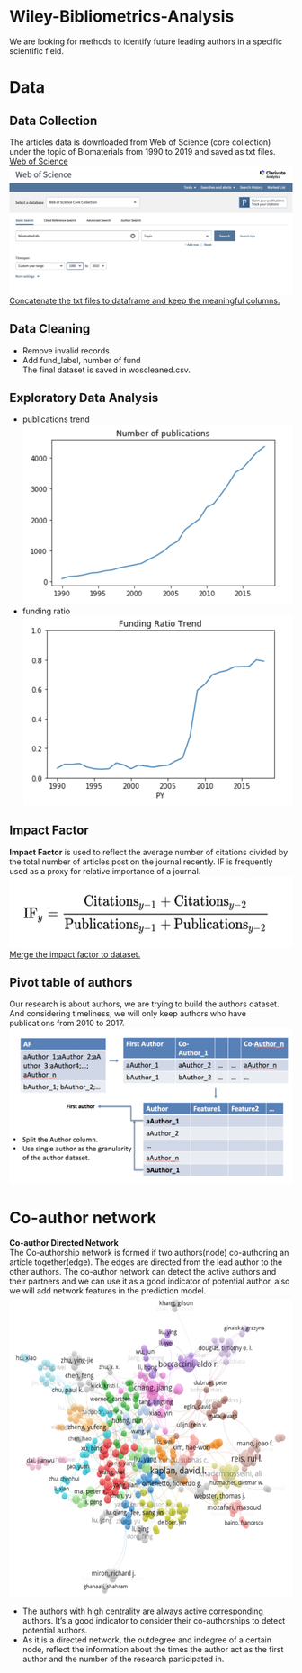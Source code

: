# Wiley-Bibliometrics-Analysis
We are looking for methods to identify future leading authors in a specific scientific field.
# Data 
## Data Collection
The articles data is downloaded from Web of Science (core collection) under the topic of Biomaterials from 1990 to 2019 and saved as txt files.
[Web of Science](https://clarivate.com/products/web-of-science/)
![alt text](https://github.com/christine62/Wiley-Bibliometrics-Analysis/blob/master/image/web%20of%20science.png?raw=true)
[Concatenate the txt files to dataframe and keep the meaningful columns.](https://github.com/christine62/Wiley-Bibliometrics-Analysis/blob/master/code/concatwos.ipynb)
## Data Cleaning
- Remove invalid records.   
- Add fund_label, number of fund  
The final dataset is saved in woscleaned.csv.
## Exploratory Data Analysis
- publications trend
![alt text](https://github.com/christine62/Wiley-Bibliometrics-Analysis/blob/master/image/number%20of%20publications.png?raw=true)  
- funding ratio  
![alt text](https://github.com/christine62/Wiley-Bibliometrics-Analysis/blob/master/image/funding%20ratio.png?raw=true)
## Impact Factor
**Impact Factor** is used to reflect the average number of citations divided by the total number of articles post on the journal recently. IF is frequently used as a proxy for relative importance of a journal. 
![alt text](https://github.com/christine62/Wiley-Bibliometrics-Analysis/blob/master/image/if.png?raw=true)   
[Merge the impact factor to dataset.](https://github.com/christine62/Wiley-Bibliometrics-Analysis/blob/master/code/merge%20impact%20factor.ipynb)
## Pivot table of authors
Our research is about authors, we are trying to build the authors dataset. And considering timeliness, we will only keep authors who have publications from 2010 to 2017.
![alt text](https://github.com/christine62/Wiley-Bibliometrics-Analysis/blob/master/image/authors.png?raw=true)
# Co-author network
**Co-author Directed Network**  
The Co-authorship network is formed if two authors(node) co-authoring an article together(edge). The edges are directed from the lead author to the other authors. 
The co-author network can detect the active authors and their partners and we can use it as a good indicator of potential author, also we will add network features in the prediction model.  
![alt text](https://github.com/christine62/Wiley-Bibliometrics-Analysis/blob/master/image/coauthor.png?raw=true)  
+ The authors with high centrality are always active corresponding authors. It’s a good indicator to consider their co-authorships to detect potential authors.  
+ As it is a directed network, the outdegree and indegree of a certain node, reflect the information about the times the author act as the first author and the number of the research participated in.



